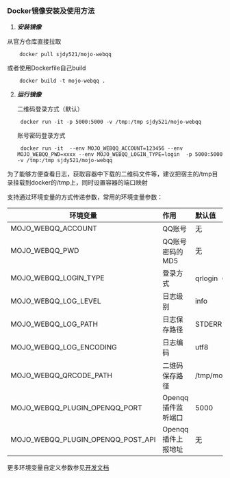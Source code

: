 ### Docker镜像安装及使用方法

1. ***安装镜像***

  从官方仓库直接拉取

        docker pull sjdy521/mojo-webqq
        
  或者使用Dockerfile自己build
  
        docker build -t mojo-webqq .

2. ***运行镜像***

    二维码登录方式（默认）

        docker run -it -p 5000:5000 -v /tmp:/tmp sjdy521/mojo-webqq 
        
    账号密码登录方式 
    
        docker run -it  --env MOJO_WEBQQ_ACCOUNT=123456 --env MOJO_WEBQQ_PWD=xxxx --env MOJO_WEBQQ_LOGIN_TYPE=login  -p 5000:5000 -v /tmp:/tmp sjdy521/mojo-webqq 

  为了能够方便查看日志，获取容器中下载的二维码文件等，建议把宿主的/tmp目录挂载到docker的/tmp上，同时设置容器的端口映射

  支持通过环境变量的方式传递参数，常用的环境变量参数：
  
  | 环境变量                         | 作用              | 默认值                            |
  | ---------------------------------|:------------------| :---------------------------------|
  | MOJO_WEBQQ_ACCOUNT               | QQ账号            | 无                                |
  | MOJO_WEBQQ_PWD                   | QQ账号密码的MD5   | 无                                |
  | MOJO_WEBQQ_LOGIN_TYPE            | 登录方式          | qrlogin（login表示密码登录）      |
  | MOJO_WEBQQ_LOG_LEVEL             | 日志级别          | info                              |
  | MOJO_WEBQQ_LOG_PATH              | 日志保存路径      | STDERR                            |
  | MOJO_WEBQQ_LOG_ENCODING          | 日志编码          | utf8                              |
  | MOJO_WEBQQ_QRCODE_PATH           | 二维码保存路径    | /tmp/mojo_webqq_qrcode_default.png|
  | MOJO_WEBQQ_PLUGIN_OPENQQ_PORT    | Openqq插件监听端口| 5000                              |
  | MOJO_WEBQQ_PLUGIN_OPENQQ_POST_API| Openqq插件上报地址| 无                                |

  更多环境变量自定义参数参见[开发文档](https://metacpan.org/pod/distribution/Mojo-Webqq/lib/Mojo/Webqq.pm#new)
